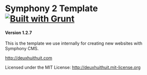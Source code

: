 # Symphony 2 Template [![Built with Grunt](https://cdn.gruntjs.com/builtwith.png)](http://gruntjs.com/)

#### Version 1.2.7

This is the template we use internally for creating new websites with Symphony CMS.

<http://deuxhuithuit.com>

Licensed under the MIT License: <http://deuxhuithuit.mit-license.org>